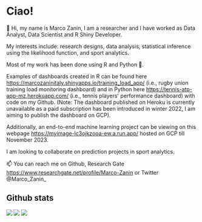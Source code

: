 # Ciao!

👋 Hi, my name is Marco Zanin, I am a researcher and I have worked as Data Analyst, Data Scientist and R Shiny Developer.

My interests include: research designs, data analysis, statistical inference using the likelihood function, and sport analytics.

Most of my work has been done using R and Python 🐍.

Examples of dashboards created in R can be found here https://marcozaninitaly.shinyapps.io/training_load_app/ (i.e., rugby union training load monitoring dashboard) and 
in Python here https://tennis-atp-app-mz.herokuapp.com/ (i.e., tennis players' performance dashboard) with code on my Github.
(Note: The dashboard published on Heroku is currently unavailable as a paid subscription has been introduced in winter 2022, I am aiming to publish the dashboard on GCP).


Additionally, an end-to-end machine learning project can be viewing on this webpage https://myimage-lc3ojkzooa-ew.a.run.app/ hosted on GCP till November 2023.


I am looking to collaborate on prediction projects in sport analytics.


📫 You can reach me on Github, Research Gate https://www.researchgate.net/profile/Marco-Zanin or Twitter @Marco_Zanin_ 


## Github stats
<div>
  <img align="left" src="https://github-readme-stats.vercel.app/api?username=marcozan93&theme=graywhite&show_icons=true&hide_border=true&count_private=true" >
  <img src="https://github-readme-stats.vercel.app/api/top-langs/?username=marcozan93&layout=compact&theme=graywhite&hide_border=true" >
  <img src="https://github-readme-streak-stats.herokuapp.com/?user=marcozan93&theme=graywhite&hide_border=true" >
  
<div/>
